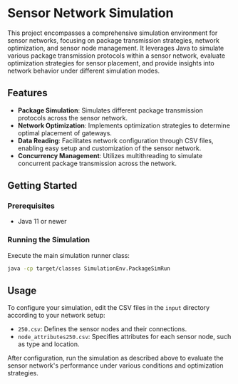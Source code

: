 # Sensor Network Simulation

This project encompasses a comprehensive simulation environment for sensor networks, focusing on package transmission strategies, network optimization, and sensor node management. It leverages Java to simulate various package transmission protocols within a sensor network, evaluate optimization strategies for sensor placement, and provide insights into network behavior under different simulation modes.

## Features

- **Package Simulation**: Simulates different package transmission protocols across the sensor network.
- **Network Optimization**: Implements optimization strategies to determine optimal placement of gateways.
- **Data Reading**: Facilitates network configuration through CSV files, enabling easy setup and customization of the sensor network.
- **Concurrency Management**: Utilizes multithreading to simulate concurrent package transmission across the network.

## Getting Started

### Prerequisites

- Java 11 or newer

### Running the Simulation

Execute the main simulation runner class:

```sh
java -cp target/classes SimulationEnv.PackageSimRun
```

## Usage

To configure your simulation, edit the CSV files in the `input` directory according to your network setup:

- `250.csv`: Defines the sensor nodes and their connections.
- `node_attributes250.csv`: Specifies attributes for each sensor node, such as type and location.

After configuration, run the simulation as described above to evaluate the sensor network's performance under various conditions and optimization strategies.
